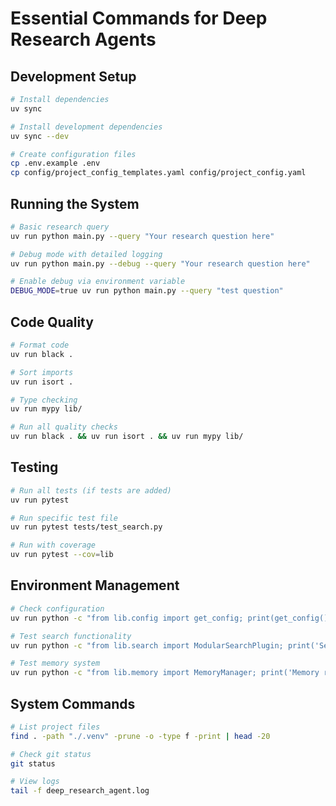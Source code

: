 # Essential Commands for Deep Research Agents

## Development Setup
```bash
# Install dependencies
uv sync

# Install development dependencies
uv sync --dev

# Create configuration files
cp .env.example .env
cp config/project_config_templates.yaml config/project_config.yaml
```

## Running the System
```bash
# Basic research query
uv run python main.py --query "Your research question here"

# Debug mode with detailed logging
uv run python main.py --debug --query "Your research question here"

# Enable debug via environment variable
DEBUG_MODE=true uv run python main.py --query "test question"
```

## Code Quality
```bash
# Format code
uv run black .

# Sort imports
uv run isort .

# Type checking
uv run mypy lib/

# Run all quality checks
uv run black . && uv run isort . && uv run mypy lib/
```

## Testing
```bash
# Run all tests (if tests are added)
uv run pytest

# Run specific test file
uv run pytest tests/test_search.py

# Run with coverage
uv run pytest --cov=lib
```

## Environment Management
```bash
# Check configuration
uv run python -c "from lib.config import get_config; print(get_config().validate())"

# Test search functionality
uv run python -c "from lib.search import ModularSearchPlugin; print('Search ready')"

# Test memory system
uv run python -c "from lib.memory import MemoryManager; print('Memory ready')"
```

## System Commands
```bash
# List project files
find . -path "./.venv" -prune -o -type f -print | head -20

# Check git status
git status

# View logs
tail -f deep_research_agent.log
```